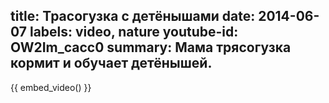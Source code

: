 title: Трасогузка с детёнышами
date: 2014-06-07
labels: video, nature
youtube-id: OW2Im_cacc0
summary: Мама трясогузка кормит и обучает детёнышей.
---

{{ embed_video() }}
